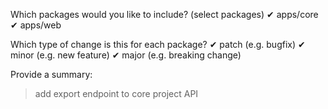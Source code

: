 Which packages would you like to include? (select packages)
✔ apps/core
✔ apps/web

Which type of change is this for each package?
✔ patch (e.g. bugfix)
✔ minor (e.g. new feature)
✔ major (e.g. breaking change)

Provide a summary:
> add export endpoint to core project API
